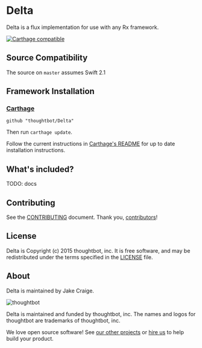 # Delta

Delta is a flux implementation for use with any Rx framework.

[![Carthage compatible](https://img.shields.io/badge/Carthage-compatible-4BC51D.svg?style=flat)](https://github.com/Carthage/Carthage)

## Source Compatibility ##

The source on `master` assumes Swift 2.1

## Framework Installation ##

### [Carthage] ###

[Carthage]: https://github.com/Carthage/Carthage

```
github "thoughtbot/Delta"
```

Then run `carthage update`.

Follow the current instructions in [Carthage's README][carthage-installation]
for up to date installation instructions.

[carthage-installation]: https://github.com/Carthage/Carthage#adding-frameworks-to-an-application

## What's included?

TODO: docs

## Contributing

See the [CONTRIBUTING] document.
Thank you, [contributors]!

  [CONTRIBUTING]: CONTRIBUTING.md
  [contributors]: https://github.com/thoughtbot/Delta/graphs/contributors

## License

Delta is Copyright (c) 2015 thoughtbot, inc.
It is free software, and may be redistributed
under the terms specified in the [LICENSE] file.

  [LICENSE]: /LICENSE

## About

Delta is maintained by Jake Craige.

![thoughtbot](https://thoughtbot.com/logo.png)

Delta is maintained and funded by thoughtbot, inc.
The names and logos for thoughtbot are trademarks of thoughtbot, inc.

We love open source software!
See [our other projects][community]
or [hire us][hire] to help build your product.

  [community]: https://thoughtbot.com/community?utm_source=github
  [hire]: https://thoughtbot.com/hire-us?utm_source=github
